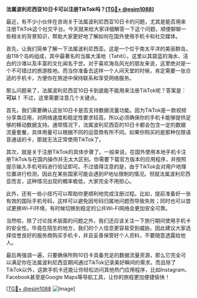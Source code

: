 **法属波利尼西亚10日卡可以注册TikTok吗？[[TG💪+ @esim1088](https://t.me/s/esim1088)]**

最近，有不少小伙伴在咨询关于法属波利尼西亚10日卡的问题，尤其是能否用来注册TikTok这个社交平台。今天就来给大家详细解答一下这个问题，顺便聊聊一些相关的背景知识，帮助大家更好地了解如何在国外使用手机卡和社交媒体。

首先，让我们简单了解一下法属波利尼西亚。这是一个位于南太平洋的美丽群岛，由118个岛屿组成，其中最著名的当属大溪地（Tahiti）。这里以其碧蓝的海水、洁白的沙滩以及丰富的文化闻名于世。对于喜欢海岛风光的朋友来说，这里绝对是一个不可错过的旅游胜地。而当你准备去这样一个人间天堂的时候，肯定需要一张合适的手机卡，方便你在旅途中保持联系和享受网络服务。

那么问题来了，法属波利尼西亚10日卡到底能不能用来注册TikTok呢？答案是：**可以！** 不过，这里需要注意几个关键点。

首先，我们需要确认这张10日卡是否支持数据流量功能。因为TikTok是一款视频分享类应用，对网络速度和稳定性要求较高，所以必须确保你的手机卡能够提供足够的移动数据支持。通常情况下，法属波利尼西亚的10日卡都会包含一定的数据流量套餐，具体用量可以根据不同的运营商有所不同。如果你购买的是那种仅限语音通话的卡，那就无法正常使用TikTok了。

其次，就是关于注册TikTok的具体步骤了。一般来说，在国外使用本地手机卡注册TikTok与在国内操作并无太大区别。你需要下载官方版本的应用程序，并按照提示输入手机号码进行验证即可。不过值得注意的是，由于TikTok会对用户地理位置进行检测，因此在某些国家可能会遇到IP地址限制的情况。但就法属波利尼西亚而言，这种情况出现的概率极低，大家完全不用担心。

此外，还有一些小技巧可以帮助你更顺利地完成注册过程。比如，提前准备好一张有效的国际手机号码，这样可以避免因号码归属地问题而导致失败；同时也可以尝试更换Wi-Fi环境，有时候切换到稳定的公共Wi-Fi网络会更加安全可靠。

当然啦，除了讨论技术层面的问题之外，我们还应该关注一下旅行期间使用手机卡的安全性。毕竟在陌生的地方，我们的个人信息更容易受到威胁。因此建议大家选择信誉良好的服务商购买手机卡，并且妥善保管好个人资料，不要随意透露给他人。

最后再强调一遍，只要确保所购10日卡具备充足的数据流量资源，那么它完全可以满足你在法属波利尼西亚期间通过TikTok记录美好瞬间的需求。而且除了TikTok以外，这款手机卡还能让你轻松访问其他热门应用程序，比如Instagram、Facebook甚至是Google Maps等导航工具，让你的旅程更加便捷愉快！

[[TG💪+ @esim1088](https://t.me/s/esim1088) ![Image](https://i.postimg.cc/4NQfJmqS/Snipaste-2025-05-13-00-14-12.png)]